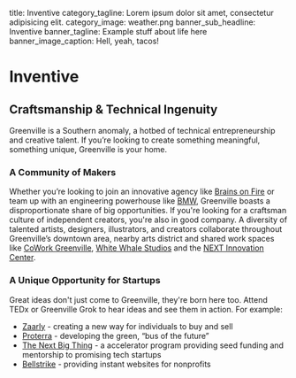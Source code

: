 title: Inventive
category_tagline: Lorem ipsum dolor sit amet, consectetur adipisicing elit.
category_image: weather.png
banner_sub_headline: Inventive
banner_tagline: Example stuff about life here
banner_image_caption: Hell, yeah, tacos!

# Inventive

## Craftsmanship & Technical Ingenuity

Greenville is a Southern anomaly, a hotbed of technical entrepreneurship and creative talent. If you’re looking to create something meaningful, something unique, Greenville is your home.

### A Community of Makers

Whether you’re looking to join an innovative agency like [Brains on Fire](http://brainsonfire.com) or team up with an engineering powerhouse like [BMW](http://www.bmwusfactory.com/zentrum), Greenville boasts a disproportionate share of big opportunities. If you're looking for a craftsman culture of independent creators, you're also in good company. A diversity of talented artists, designers, illustrators, and creators collaborate throughout Greenville’s downtown area, nearby arts district and shared work spaces like [CoWork Greenville](http://coworkgreenville.com), [White Whale Studios](http://www.whitewhalestudios.com/) and the [NEXT Innovation Center](http://www.greenvillenext.com).

### A Unique Opportunity for Startups

Great ideas don't just come to Greenville, they're born here too. Attend TEDx or Greenville Grok to hear ideas and see them in action. For example: 

* [Zaarly](http://www.zaarly.com) - creating a new way for individuals to buy and sell
* [Proterra](http://proterra.com) - developing the green, “bus of the future”
* [The Next Big Thing](http://thenextbig.co) -  a accelerator program providing seed funding and mentorship to promising tech startups
* [Bellstrike](http://bellstrike.com) - providing instant websites for nonprofits